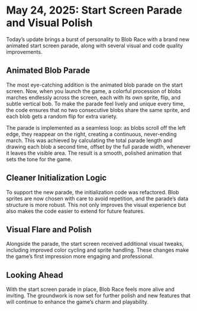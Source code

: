 # May 24, 2025: Start Screen Parade and Visual Polish

Today’s update brings a burst of personality to Blob Race with a brand new animated start screen parade, along with several visual and code quality improvements.

## Animated Blob Parade
The most eye-catching addition is the animated blob parade on the start screen. Now, when you launch the game, a colorful procession of blobs marches endlessly across the screen, each with its own sprite, flip, and subtle vertical bob. To make the parade feel lively and unique every time, the code ensures that no two consecutive blobs share the same sprite, and each blob gets a random flip for extra variety.

The parade is implemented as a seamless loop: as blobs scroll off the left edge, they reappear on the right, creating a continuous, never-ending march. This was achieved by calculating the total parade length and drawing each blob a second time, offset by the full parade width, whenever it leaves the visible area. The result is a smooth, polished animation that sets the tone for the game.

## Cleaner Initialization Logic
To support the new parade, the initialization code was refactored. Blob sprites are now chosen with care to avoid repetition, and the parade’s data structure is more robust. This not only improves the visual experience but also makes the code easier to extend for future features.

## Visual Flare and Polish
Alongside the parade, the start screen received additional visual tweaks, including improved color cycling and sprite handling. These changes make the game’s first impression more engaging and professional.

## Looking Ahead
With the start screen parade in place, Blob Race feels more alive and inviting. The groundwork is now set for further polish and new features that will continue to enhance the game’s charm and playability.
